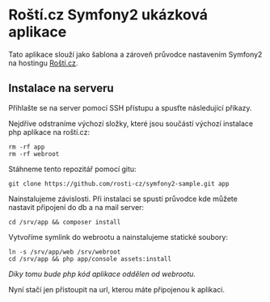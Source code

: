 Roští.cz Symfony2 ukázková aplikace
===================================

Tato aplikace slouží jako šablona a zároveň průvodce nastavením Symfony2 na hostingu [Roští.cz][1].

Instalace na serveru
--------------------

Přihlašte se na server pomocí SSH přístupu a spusťte následující příkazy.

Nejdříve odstraníme výchozí složky, které jsou součástí výchozí instalace php aplikace na roští.cz:

    rm -rf app
    rm -rf webroot
    
Stáhneme tento repozitář pomocí gitu:

    git clone https://github.com/rosti-cz/symfony2-sample.git app
    
Nainstalujeme závislosti. Při instalaci se spustí průvodce kde můžete nastavit připojení do db a na mail server:

    cd /srv/app && composer install
    
Vytvoříme symlink do webrootu a nainstalujeme statické soubory:

    ln -s /srv/app/web /srv/webroot
    cd /srv/app && php app/console assets:install
    
_Díky tomu bude php kód aplikace oddělen od webrootu._


Nyní stačí jen přistoupit na url, kterou máte připojenou k aplikaci.

[1]:  http://rosti.cz

